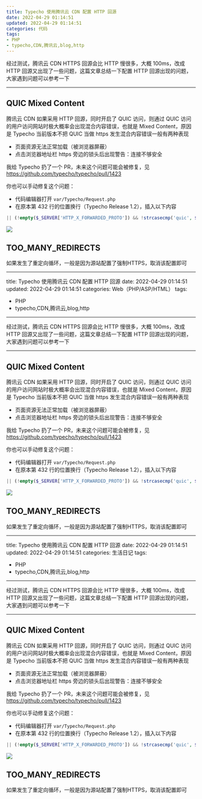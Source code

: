 ```yaml
---
title: Typecho 使用腾讯云 CDN 配置 HTTP 回源
date: 2022-04-29 01:14:51
updated: 2022-04-29 01:14:51
categories: 代码
tags:
- PHP
- typecho,CDN,腾讯云,blog,http
---
```

经过测试，腾讯云  CDN HTTPS 回源会比 HTTP 慢很多，大概 100ms，改成 HTTP 回源又出现了一些问题，这篇文章总结一下配置 HTTP 回源出现的问题，大家遇到问题可以参考一下
<!-- more -->

---

## QUIC Mixed Content

腾讯云 CDN 如果采用 HTTP 回源，同时开启了 QUIC 访问，则通过 QUIC 访问的用户访问网站时极大概率会出现混合内容错误，也就是 Mixed Content，原因是 Typecho 当前版本不把 QUIC 当做 https
发生混合内容错误一般有两种表现

- 页面资源无法正常加载（被浏览器屏蔽）
- 点击浏览器地址栏 https 旁边的锁头后出现警告：连接不够安全

我给 Typecho 扔了一个 PR，未来这个问题可能会被修复，见 https://github.com/typecho/typecho/pull/1423

你也可以手动修复这个问题：

- 代码编辑器打开 ``var/Typecho/Request.php``
- 在原本第 432 行的位置换行（Typecho Release 1.2），插入以下内容

```PHP
|| (!empty($_SERVER['HTTP_X_FORWARDED_PROTO']) && !strcasecmp('quic', $_SERVER['HTTP_X_FORWARDED_PROTO']))
```

![](https://cos.mbrjun.cn/IMGS/2022/04/29/yz.jpg)

## TOO_MANY_REDIRECTS

如果发生了重定向循环，一般是因为源站配置了强制HTTPS，取消该配置即可

---
title: Typecho 使用腾讯云 CDN 配置 HTTP 回源
date: 2022-04-29 01:14:51
updated: 2022-04-29 01:14:51
categories: Web（PHP/ASP/HTML）
tags:
- PHP
- typecho,CDN,腾讯云,blog,http
---
经过测试，腾讯云  CDN HTTPS 回源会比 HTTP 慢很多，大概 100ms，改成 HTTP 回源又出现了一些问题，这篇文章总结一下配置 HTTP 回源出现的问题，大家遇到问题可以参考一下

---

## QUIC Mixed Content

腾讯云 CDN 如果采用 HTTP 回源，同时开启了 QUIC 访问，则通过 QUIC 访问的用户访问网站时极大概率会出现混合内容错误，也就是 Mixed Content，原因是 Typecho 当前版本不把 QUIC 当做 https
发生混合内容错误一般有两种表现

- 页面资源无法正常加载（被浏览器屏蔽）
- 点击浏览器地址栏 https 旁边的锁头后出现警告：连接不够安全

我给 Typecho 扔了一个 PR，未来这个问题可能会被修复，见 https://github.com/typecho/typecho/pull/1423

你也可以手动修复这个问题：

- 代码编辑器打开 ``var/Typecho/Request.php``
- 在原本第 432 行的位置换行（Typecho Release 1.2），插入以下内容

```PHP
|| (!empty($_SERVER['HTTP_X_FORWARDED_PROTO']) && !strcasecmp('quic', $_SERVER['HTTP_X_FORWARDED_PROTO']))
```

![](https://cos.mbrjun.cn/IMGS/2022/04/29/yz.jpg)

## TOO_MANY_REDIRECTS

如果发生了重定向循环，一般是因为源站配置了强制HTTPS，取消该配置即可

---
title: Typecho 使用腾讯云 CDN 配置 HTTP 回源
date: 2022-04-29 01:14:51
updated: 2022-04-29 01:14:51
categories: 生活日记
tags:
- PHP
- typecho,CDN,腾讯云,blog,http
---
经过测试，腾讯云  CDN HTTPS 回源会比 HTTP 慢很多，大概 100ms，改成 HTTP 回源又出现了一些问题，这篇文章总结一下配置 HTTP 回源出现的问题，大家遇到问题可以参考一下

---

## QUIC Mixed Content

腾讯云 CDN 如果采用 HTTP 回源，同时开启了 QUIC 访问，则通过 QUIC 访问的用户访问网站时极大概率会出现混合内容错误，也就是 Mixed Content，原因是 Typecho 当前版本不把 QUIC 当做 https
发生混合内容错误一般有两种表现

- 页面资源无法正常加载（被浏览器屏蔽）
- 点击浏览器地址栏 https 旁边的锁头后出现警告：连接不够安全

我给 Typecho 扔了一个 PR，未来这个问题可能会被修复，见 https://github.com/typecho/typecho/pull/1423

你也可以手动修复这个问题：

- 代码编辑器打开 ``var/Typecho/Request.php``
- 在原本第 432 行的位置换行（Typecho Release 1.2），插入以下内容

```PHP
|| (!empty($_SERVER['HTTP_X_FORWARDED_PROTO']) && !strcasecmp('quic', $_SERVER['HTTP_X_FORWARDED_PROTO']))
```

![](https://cos.mbrjun.cn/IMGS/2022/04/29/yz.jpg)

## TOO_MANY_REDIRECTS

如果发生了重定向循环，一般是因为源站配置了强制HTTPS，取消该配置即可

